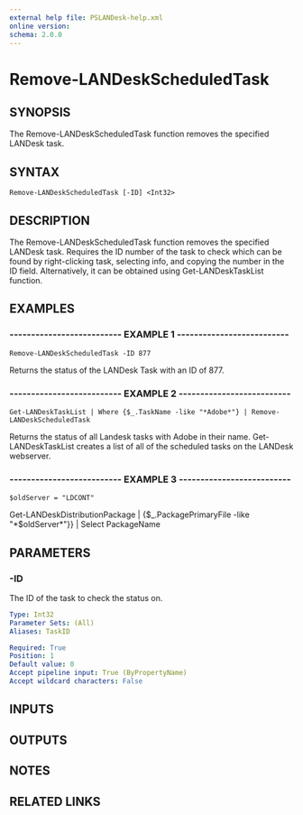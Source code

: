 ```yaml
---
external help file: PSLANDesk-help.xml
online version: 
schema: 2.0.0
---
```


# Remove-LANDeskScheduledTask
## SYNOPSIS
The Remove-LANDeskScheduledTask function removes the specified LANDesk task.

## SYNTAX

```
Remove-LANDeskScheduledTask [-ID] <Int32>
```

## DESCRIPTION
The Remove-LANDeskScheduledTask function removes the specified LANDesk task.
Requires the ID number of the task to check which can be found by right-clicking task, selecting info, and copying
the number in the ID field.
Alternatively, it can be obtained using Get-LANDeskTaskList function.

## EXAMPLES

### -------------------------- EXAMPLE 1 --------------------------
```
Remove-LANDeskScheduledTask -ID 877
```

Returns the status of the LANDesk Task with an ID of 877.

### -------------------------- EXAMPLE 2 --------------------------
```
Get-LANDeskTaskList | Where {$_.TaskName -like "*Adobe*"} | Remove-LANDeskScheduledTask
```

Returns the status of all Landesk tasks with Adobe in their name.
Get-LANDeskTaskList creates a list of all of the scheduled tasks on the LANDesk webserver.

### -------------------------- EXAMPLE 3 --------------------------
```
$oldServer = "LDCONT"
```

Get-LANDeskDistributionPackage | {$_.PackagePrimaryFile -like "*$oldServer*"}} | Select PackageName

## PARAMETERS

### -ID
The ID of the task to check the status on.

```yaml
Type: Int32
Parameter Sets: (All)
Aliases: TaskID

Required: True
Position: 1
Default value: 0
Accept pipeline input: True (ByPropertyName)
Accept wildcard characters: False
```

## INPUTS

## OUTPUTS

## NOTES

## RELATED LINKS

